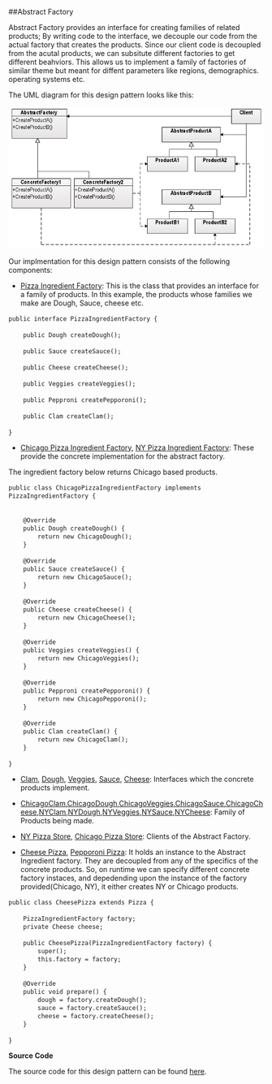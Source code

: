 ##Abstract Factory

Abstract Factory provides an interface for creating families of related products; By writing code to the interface, we decouple our code from the actual factory that creates the products. Since our client code is decoupled from the acutal products, we can subsitute different factories to get different beahviors. This allows us to implement a family of factories of similar theme but meant for diffent parameters like regions, demographics. operating systems etc.

The UML diagram for this design pattern looks like this:

![](https://github.com/joed7/Creational-design-patterns/blob/master/images/Abstract_Factory_design_pattern.png)

Our implmentation for this design pattern consists of the following components:

* [Pizza Ingredient Factory](https://github.com/joed7/Creational-design-patterns/blob/master/src/com/pattern/abstractfactory/PizzaIngredientFactory.java): This is the class that provides an interface for a family of products. In this example, the products whose families we make are Dough, Sauce, cheese etc.

```
public interface PizzaIngredientFactory {

	public Dough createDough();

	public Sauce createSauce();

	public Cheese createCheese();

	public Veggies createVeggies();

	public Pepproni createPepporoni();

	public Clam createClam();

}
```

* [Chicago Pizza Ingredient Factory](https://github.com/joed7/Creational-design-patterns/blob/master/src/com/pattern/abstractfactory/ChicagoPizzaIngredientFactory.java), [NY Pizza Ingredient Factory](https://github.com/joed7/Creational-design-patterns/blob/master/src/com/pattern/abstractfactory/NYPizzaIngredientFactory.java): These provide the concrete implementation for the abstract factory.

The ingredient factory below returns Chicago based products.
```
public class ChicagoPizzaIngredientFactory implements PizzaIngredientFactory {


	@Override
	public Dough createDough() {
		return new ChicagoDough();
	}

	@Override
	public Sauce createSauce() {
		return new ChicagoSauce();
	}

	@Override
	public Cheese createCheese() {
		return new ChicagoCheese();
	}

	@Override
	public Veggies createVeggies() {
		return new ChicagoVeggies();
	}

	@Override
	public Pepproni createPepporoni() {
		return new ChicagoPepporoni();
	}

	@Override
	public Clam createClam() {
		return new ChicagoClam();
	}

}
```

* [Clam](https://github.com/joed7/Creational-design-patterns/blob/master/src/com/pattern/abstractfactory/Clam.java), [Dough](https://github.com/joed7/Creational-design-patterns/blob/master/src/com/pattern/abstractfactory/Dough.java), [Veggies](https://github.com/joed7/Creational-design-patterns/blob/master/src/com/pattern/abstractfactory/Veggies.java), [Sauce](https://github.com/joed7/Creational-design-patterns/blob/master/src/com/pattern/abstractfactory/Sauce.java), [Cheese](https://github.com/joed7/Creational-design-patterns/blob/master/src/com/pattern/abstractfactory/Cheese.java): Interfaces which the concrete products implement. 

* [ChicagoClam](https://github.com/joed7/Creational-design-patterns/blob/master/src/com/pattern/abstractfactory/ChicagoClam.java),[ChicagoDough](https://github.com/joed7/Creational-design-patterns/blob/master/src/com/pattern/abstractfactory/ChicagoDough.java),[ChicagoVeggies](https://github.com/joed7/Creational-design-patterns/blob/master/src/com/pattern/abstractfactory/ChicagoVeggies.java),[ChicagoSauce](https://github.com/joed7/Creational-design-patterns/blob/master/src/com/pattern/abstractfactory/ChicagoSauce.java),[ChicagoCheese](https://github.com/joed7/Creational-design-patterns/blob/master/src/com/pattern/abstractfactory/ChicagoCheese.java),[NYClam](https://github.com/joed7/Creational-design-patterns/blob/master/src/com/pattern/abstractfactory/NYClam.java),[NYDough](https://github.com/joed7/Creational-design-patterns/blob/master/src/com/pattern/abstractfactory/NYDough.java),[NYVeggies](https://github.com/joed7/Creational-design-patterns/blob/master/src/com/pattern/abstractfactory/NYVeggies.java),[NYSauce](https://github.com/joed7/Creational-design-patterns/blob/master/src/com/pattern/abstractfactory/NYSauce.java),[NYCheese](https://github.com/joed7/Creational-design-patterns/blob/master/src/com/pattern/abstractfactory/NYCheese.java): Family of Products being made.


* [NY Pizza Store](https://github.com/joed7/Creational-design-patterns/blob/master/src/com/pattern/abstractfactory/NYPizzaStore.java), [Chicago Pizza Store](https://github.com/joed7/Creational-design-patterns/blob/master/src/com/pattern/abstractfactory/ChicagoPizzaStore.java): Clients of the Abstract Factory. 

* [Cheese Pizza](https://github.com/joed7/Creational-design-patterns/blob/master/src/com/pattern/abstractfactory/CheesePizza.java), [Pepporoni Pizza](https://github.com/joed7/Creational-design-patterns/blob/master/src/com/pattern/abstractfactory/PepporoniPizza.java): It holds an instance to the Abstract Ingredient factory. They are decoupled from any of the specifics of the concrete products. So, on runtime we can specify different concrete factory instaces, and depedending upon the instance of the factory provided(Chicago, NY), it either creates NY or Chicago products.

```
public class CheesePizza extends Pizza {

	PizzaIngredientFactory factory;
	private Cheese cheese;

	public CheesePizza(PizzaIngredientFactory factory) {
		super();
		this.factory = factory;
	}

	@Override
	public void prepare() {
		dough = factory.createDough();
		sauce = factory.createSauce();
		cheese = factory.createCheese();
	}

}

```

__Source Code__

The source code for this design pattern can be found [here](https://github.com/joed7/Creational-design-patterns/tree/master/src/com/pattern/abstractfactory).

 
